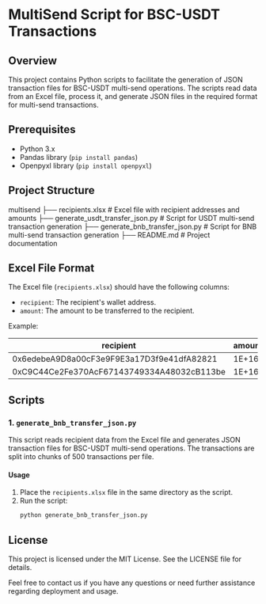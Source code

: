 # MultiSend Script for BSC-USDT Transactions

## Overview

This project contains Python scripts to facilitate the generation of JSON transaction files for BSC-USDT multi-send operations. The scripts read data from an Excel file, process it, and generate JSON files in the required format for multi-send transactions.

## Prerequisites

- Python 3.x
- Pandas library (`pip install pandas`)
- Openpyxl library (`pip install openpyxl`)

## Project Structure

multisend
├── recipients.xlsx # Excel file with recipient addresses and amounts
├── generate_usdt_transfer_json.py # Script for USDT multi-send transaction generation
├── generate_bnb_transfer_json.py # Script for BNB multi-send transaction generation
├── README.md # Project documentation

## Excel File Format

The Excel file (`recipients.xlsx`) should have the following columns:

- `recipient`: The recipient's wallet address.
- `amount`: The amount to be transferred to the recipient.

Example:

| recipient                                  | amount |
| ------------------------------------------ | ------ |
| 0x6edebeA9D8a00cF3e9F9E3a17D3f9e41dfA82821 | 1E+16  |
| 0xC9C44Ce2Fe370AcF67143749334A48032cB113be | 1E+16  |

## Scripts

### 1. `generate_bnb_transfer_json.py`

This script reads recipient data from the Excel file and generates JSON transaction files for BSC-USDT multi-send operations. The transactions are split into chunks of 500 transactions per file.

#### Usage

1. Place the `recipients.xlsx` file in the same directory as the script.
2. Run the script:
   ```bash
   python generate_bnb_transfer_json.py
   ```

## License

This project is licensed under the MIT License. See the LICENSE file for details.

Feel free to contact us if you have any questions or need further assistance regarding deployment and usage.
